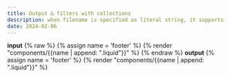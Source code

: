 ```yaml
---
title: Output & filters with collections
description: when filename is specified as literal string, it supports Liquid output and filter syntax. Useful when concatenating strings for a complex filename.
date: 2024-02-06
---
```

**input**
{% raw %}
{% assign name = 'footer' %}
{% render "components/{{name | append: \".liquid\"}}" %}
{% endraw %}
**output**
{% assign name = 'footer' %}
{% render "components/{{name | append: \".liquid\"}}" %}